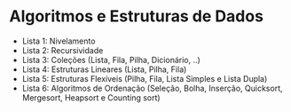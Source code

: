 # Algoritmos e Estruturas de Dados

- Lista 1: Nivelamento
- Lista 2: Recursividade
- Lista 3: Coleções (Lista, Fila, Pilha, Dicionário, ..)
- Lista 4: Estruturas Lineares (Lista, Pilha, Fila)
- Lista 5: Estruturas Flexíveis (Pilha, Fila, Lista Simples e Lista Dupla)
- Lista 6: Algoritmos de Ordenação (Seleção, Bolha, Inserção, Quicksort, Mergesort, Heapsort e Counting sort)
